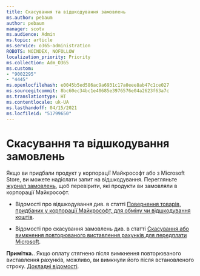 ```yaml
---
title: Скасування та відшкодування замовлень
ms.author: pebaum
author: pebaum
manager: scotv
ms.audience: Admin
ms.topic: article
ms.service: o365-administration
ROBOTS: NOINDEX, NOFOLLOW
localization_priority: Priority
ms.collection: Adm_O365
ms.custom:
- "9002295"
- "4445"
ms.openlocfilehash: e0045b5ed586ac9a6931c17a0eee8ab47c1ce027
ms.sourcegitcommit: 8bc60ec34bc1e40685e3976576e04a2623f63a7c
ms.translationtype: HT
ms.contentlocale: uk-UA
ms.lasthandoff: 04/15/2021
ms.locfileid: "51799650"
---
```

# <a name="refunds-and-cancellations"></a>Скасування та відшкодування замовлень

Якщо ви придбали продукт у корпорації Майкрософт або з Microsoft Store, ви можете надіслати запит на відшкодування. Перегляньте [журнал замовлень](https://account.microsoft.com/billing/orders/), щоб перевірити, які продукти ви замовляли в корпорації Майкрософт. 

- Відомості про відшкодування див. в статті [Повернення товарів, придбаних у корпорації Майкрософт, для обміну чи відшкодування коштів](https://support.microsoft.com/help/10558).

- Відомості про скасування замовлень див. в статті [Скасування або вимкнення повторюваного виставлення рахунків для передплати Microsoft](https://support.microsoft.com/help/4027815).

**Примітка.**. Якщо оплату стягнено після вимкнення повторюваного виставлення рахунків, можливо, ви вимкнули його після встановленого строку. [Докладні відомості](https://support.microsoft.com/help/10640). 